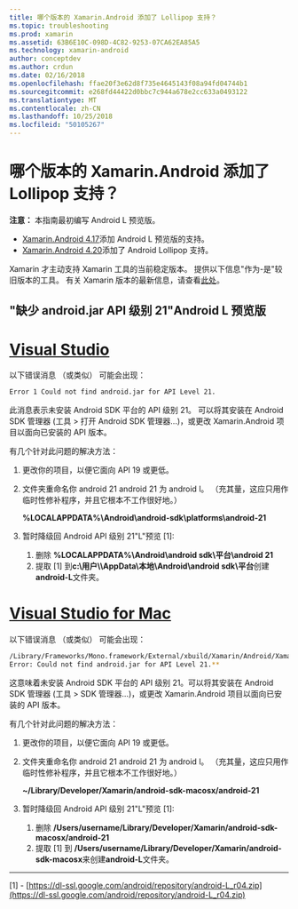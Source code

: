 ```yaml
---
title: 哪个版本的 Xamarin.Android 添加了 Lollipop 支持？
ms.topic: troubleshooting
ms.prod: xamarin
ms.assetid: 63B6E10C-098D-4C82-9253-07CA62EA85A5
ms.technology: xamarin-android
author: conceptdev
ms.author: crdun
ms.date: 02/16/2018
ms.openlocfilehash: ffae20f3e62d8f735e4645143f08a94fd04744b1
ms.sourcegitcommit: e268fd44422d0bbc7c944a678e2cc633a0493122
ms.translationtype: MT
ms.contentlocale: zh-CN
ms.lasthandoff: 10/25/2018
ms.locfileid: "50105267"
---
```

# <a name="what-version-of-xamarinandroid-added-lollipop-support"></a>哪个版本的 Xamarin.Android 添加了 Lollipop 支持？

**注意：** 本指南最初编写 Android L 预览版。

-   [Xamarin.Android 4.17](https://developer.xamarin.com/releases/android/xamarin.android_4/xamarin.android_4.17/)添加 Android L 预览版的支持。
-   [Xamarin.Android 4.20](https://developer.xamarin.com/releases/android/xamarin.android_4/xamarin.android_4.20/)添加了 Android Lollipop 支持。

Xamarin 才主动支持 Xamarin 工具的当前稳定版本。 提供以下信息"作为-是"较旧版本的工具。 有关 Xamarin 版本的最新信息，请查看[此处](http://releases.xamarin.com/)。

## <a name="missing-androidjar-for-api-level-21-in-android-l-preview"></a>"缺少 android.jar API 级别 21"Android L 预览版

# <a name="visual-studiotabwindows"></a>[Visual Studio](#tab/windows)

以下错误消息 （或类似） 可能会出现：

```cmd
Error 1 Could not find android.jar for API Level 21.
```

此消息表示未安装 Android SDK 平台的 API 级别 21。 可以将其安装在 Android SDK 管理器 (工具 > 打开 Android SDK 管理器...)，或更改 Xamarin.Android 项目以面向已安装的 API 版本。

有几个针对此问题的解决方法：

1. 更改你的项目，以便它面向 API 19 或更低。

2. 文件夹重命名你 android 21 android 21 为 android l。 （充其量，这应只用作临时性修补程序，并且它根本不工作很好地。）

   **%LOCALAPPDATA%\\Android\\android-sdk\\platforms\\android-21**

3. 暂时降级回 Android API 级别 21"L"预览 [1]:

    1.  删除 **%LOCALAPPDATA%\\Android\\android sdk\\平台\\android 21** 
    2.  提取 [1] 到**c:\\用户\\<username>\\AppData\\本地\\Android\\android sdk\\平台**创建**android-L**文件夹。

# <a name="visual-studio-for-mactabmacos"></a>[Visual Studio for Mac](#tab/macos)

以下错误消息 （或类似） 可能会出现：

```bash
/Library/Frameworks/Mono.framework/External/xbuild/Xamarin/Android/Xamarin.Android.Common.targets: 
Error: Could not find android.jar for API Level 21.**
```

这意味着未安装 Android SDK 平台的 API 级别 21。可以将其安装在 Android SDK 管理器 (工具 > SDK 管理器...)，或更改 Xamarin.Android 项目以面向已安装的 API 版本。

有几个针对此问题的解决方法：

1. 更改你的项目，以便它面向 API 19 或更低。

2. 文件夹重命名你 android 21 android 21 为 android l。 （充其量，这应只用作临时性修补程序，并且它根本不工作很好地。）

   **~/Library/Developer/Xamarin/android-sdk-macosx/android-21**

3. 暂时降级回 Android API 级别 21"L"预览 [1]:

    1.  删除 **/Users/username/Library/Developer/Xamarin/android-sdk-macosx/android-21**
    2.  提取 [1] 到 **/Users/username/Library/Developer/Xamarin/android-sdk-macosx**来创建**android-L**文件夹。

-----


[1] - [https://dl-ssl.google.com/android/repository/android-L_r04.zip](https://dl-ssl.google.com/android/repository/android-L_r04.zip)
